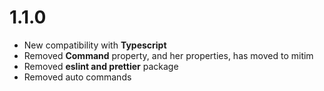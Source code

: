 # 1.1.0

- New compatibility with **Typescript**
- Removed **Command** property, and her properties, has moved to mitim
- Removed **eslint and prettier** package
- Removed auto commands